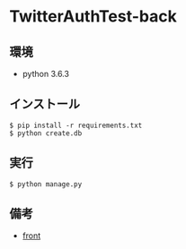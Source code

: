 # TwitterAuthTest-back

## 環境

* python 3.6.3

## インストール

```
$ pip install -r requirements.txt
$ python create.db
```

## 実行

```
$ python manage.py
```

## 備考
* [front](https://github.com/atsuo1203/twitter_auth_test)
